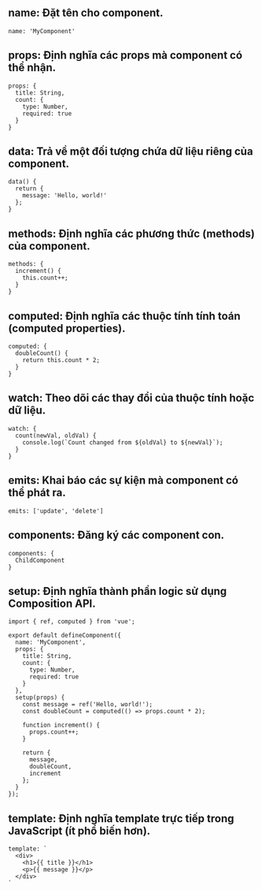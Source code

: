 ## name: Đặt tên cho component.
```
name: 'MyComponent'
```
## props: Định nghĩa các props mà component có thể nhận.
```
props: {
  title: String,
  count: {
    type: Number,
    required: true
  }
}
```
## data: Trả về một đối tượng chứa dữ liệu riêng của component.
```
data() {
  return {
    message: 'Hello, world!'
  };
}
```
## methods: Định nghĩa các phương thức (methods) của component.
```
methods: {
  increment() {
    this.count++;
  }
}
```
## computed: Định nghĩa các thuộc tính tính toán (computed properties).
```
computed: {
  doubleCount() {
    return this.count * 2;
  }
}
```
## watch: Theo dõi các thay đổi của thuộc tính hoặc dữ liệu.
```
watch: {
  count(newVal, oldVal) {
    console.log(`Count changed from ${oldVal} to ${newVal}`);
  }
}
```
## emits: Khai báo các sự kiện mà component có thể phát ra.
```
emits: ['update', 'delete']
```
## components: Đăng ký các component con.
```
components: {
  ChildComponent
}
```
## setup: Định nghĩa thành phần logic sử dụng Composition API.

```
import { ref, computed } from 'vue';

export default defineComponent({
  name: 'MyComponent',
  props: {
    title: String,
    count: {
      type: Number,
      required: true
    }
  },
  setup(props) {
    const message = ref('Hello, world!');
    const doubleCount = computed(() => props.count * 2);

    function increment() {
      props.count++;
    }

    return {
      message,
      doubleCount,
      increment
    };
  }
});
```

## template: Định nghĩa template trực tiếp trong JavaScript (ít phổ biến hơn).
```
template: `
  <div>
    <h1>{{ title }}</h1>
    <p>{{ message }}</p>
  </div>
`
```